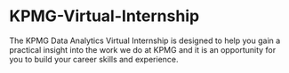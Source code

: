# KPMG-Virtual-Internship
The KPMG Data Analytics Virtual Internship is designed to help you gain a practical insight into the work we do at KPMG and it is an opportunity for you to build your career skills and experience.
